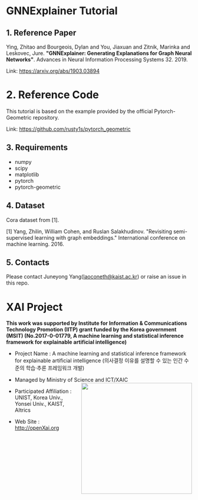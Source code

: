 # GNNExplainer Tutorial



## 1. Reference Paper

Ying, Zhitao and Bourgeois, Dylan and You, Jiaxuan and Zitnik, Marinka and Leskovec, Jure. __"GNNExplainer: Generating Explanations for Graph Neural Networks"__. Advances in Neural Information Processing Systems 32. 2019.

Link: https://arxiv.org/abs/1903.03894

# 2. Reference Code

This tutorial is based on the example provided by the official Pytorch-Geometric repository.

Link: <https://github.com/rusty1s/pytorch_geometric>

## 3. Requirements

* numpy
* scipy
* matplotlib
* pytorch
* pytorch-geometric

## 4. Dataset

Cora dataset from [1].

[1] Yang, Zhilin, William Cohen, and Ruslan Salakhudinov. "Revisiting semi-supervised learning with graph embeddings." International conference on machine learning. 2016.

## 5. Contacts

Please contact Juneyong Yang(laoconeth@kaist.ac.kr) or raise an issue in this repo.



# XAI Project 

**This work was supported by Institute for Information & Communications Technology Promotion (IITP) grant funded by the Korea government (MSIT) (No.2017-0-01779, A machine learning and statistical inference framework for explainable artificial intelligence)**

+ Project Name : A machine learning and statistical inference framework for explainable artificial intelligence (의사결정 이유를 설명할 수 있는 인간 수준의 학습·추론 프레임워크 개발)

+ Managed by Ministry of Science and ICT/XAIC <img align="right" src="http://xai.unist.ac.kr/static/img/logos/XAIC_logo.png" width=300px>

+ Participated Affiliation : UNIST, Korea Univ., Yonsei Univ., KAIST, AItrics  

+ Web Site : <http://openXai.org>
